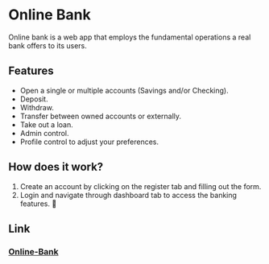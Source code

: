 # Online Bank
Online bank is a web app that employs the fundamental operations a real bank offers to its users.

## Features
- Open a single or multiple accounts (Savings and/or Checking).
- Deposit.
- Withdraw.
- Transfer between owned accounts or externally.
- Take out a loan.
- Admin control.
- Profile control to adjust your preferences.

## How does it work?
1. Create an account by clicking on the register tab and filling out the form.
2. Login and navigate through dashboard tab to access the banking features. 🙂
 
## Link
### [Online-Bank](https://amm256-dev.herokuapp.com/Project/login.php)
